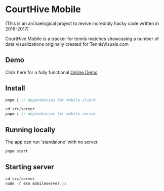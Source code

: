 # CourtHive Mobile

(This is an archaelogical project to revive incredibly hacky code written in 2016-2017)

CourtHive Mobile is a tracker for tennis matches showcasing a number of data visualizations originally created for TennisVisuals.com

## Demo

Click here for a fully functional [Online Demo](https://courthive.github.io/courthive-mobile/)

## Install

```js
pnpm i // dependencies for mobile client

cd src/server
pnpm i // dependencies for mobile server
```

## Running locally

The app can run 'standalone' with no server.

```js
pnpm start
```

## Starting server

```js
cd src/server
node -r esm mobileServer.js
```
